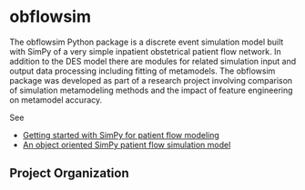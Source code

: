 obflowsim
==============================

The obflowsim Python package is a discrete event simulation model built with
SimPy of a very simple inpatient obstetrical patient flow network. In
addition to the DES model there are modules for related simulation
input and output data processing including fitting of metamodels. The 
obflowsim package was developed as part of a research project involving
comparison of simulation metamodeling methods and the impact of feature
engineering on metamodel accuracy.


See

- [Getting started with SimPy for patient flow modeling](http://hselab.org/simpy-getting-started-patient-flow-modeling.html)
- [An object oriented SimPy patient flow simulation model](http://hselab.org/simpy-first-oo-patflow-model.html)

Project Organization
--------------------




